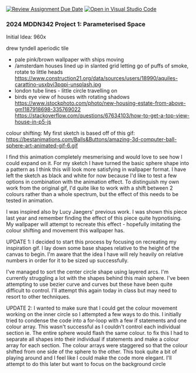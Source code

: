 [![Review Assignment Due Date](https://classroom.github.com/assets/deadline-readme-button-24ddc0f5d75046c5622901739e7c5dd533143b0c8e959d652212380cedb1ea36.svg)](https://classroom.github.com/a/DlFCTo_q)
[![Open in Visual Studio Code](https://classroom.github.com/assets/open-in-vscode-718a45dd9cf7e7f842a935f5ebbe5719a5e09af4491e668f4dbf3b35d5cca122.svg)](https://classroom.github.com/online_ide?assignment_repo_id=14047064&assignment_repo_type=AssignmentRepo)
### 2024 MDDN342 Project 1: Parameterised Space

Initial Idea: 960x

drew tyndell
aperiodic tile

- pale pink/brown wallpaper with ships moving
- /amsterdam houses lined up in slanted grid letting go of puffs of smoke, rotate to little heads
https://www.construction21.org/data/sources/users/18990/aquiles-carattino-usxbvi3pqpi-unsplash.jpg
- london tube lines - little circle travelling on 
- birds eye view of houses with rotating shadows https://www.istockphoto.com/photo/new-housing-estate-from-above-gm1187918698-335769022
https://stackoverflow.com/questions/67634103/how-to-get-a-top-view-house-in-p5-js




colour shifting:
My first sketch is based off of this gif:
https://bestanimations.com/Balls&Buttons/amazing-3d-computer-ball-sphere-art-animated-gif-6.gif

I find this animation completely mesmerising and would love to see how I could expand on it. For my sketch I have turned the basic sphere shape into a pattern as I think this will look more satisfying in wallpaper format. I have left the sketch as black and white for now because I'd like to test a few options in combination with the animation effect. To distinguish my own work from the original gif, I'd quite like to work with a shift between 2 colours rather than a whole spectrum, but the effect of this needs to be tested in animation.

I was inspired also by Lucy Jaegers' previous work. I was shown this piece last year and remember finding the effect of this piece quite hypnotising. My wallpaper will attempt to recreate this effect - hopefully imitating the colour shifting and movement this wallpaper has. 

UPDATE 1:
I decided to start this process by focusing on recreating my inspiration gif. I lay down some base shapes relative to the height of the canvas to begin. I'm aware that the idea I have will rely heavily on relative numbers in order for it to be sized up successfully. 

I've managed to sort the center circle shape using layered arcs. I'm currently struggling a lot with the shapes behind this main sphere. I've been attempting to use bezier curve and curves but these have been quite difficult to control. I'll attempt this again today in class but may need to resort to other techniques. 

UPDATE 2:
I wanted to make sure that I could get the colour movement working on the inner circle so I attempted a few ways to do this. I initially tried to condense the code into a for-loop with a few if statements and one colour array. This wasn't successful as I couldn't control each individual section ie. The entire sphere would flash the same colour. to fix this I had to separate all shapes into their individual if statements and make a colour array for each section. The colour arrays were staggered so that the colour shifted from one side of the sphere to the other. This took quite a bit of playing around and I feel like I could make the code more elegant. I'll attempt to do this later but want to focus on the background circle 